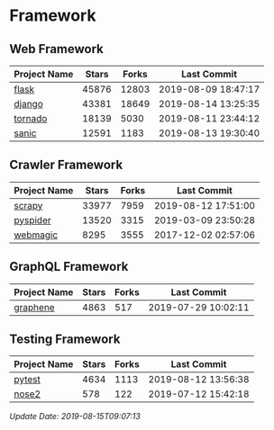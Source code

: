 # Framework

## Web Framework

| Project Name | Stars | Forks | Last Commit |
| ------------ | ----- | ----- | ----------- |
| [flask](https://github.com/pallets/flask) | 45876 | 12803 | 2019-08-09 18:47:17 |
| [django](https://github.com/django/django) | 43381 | 18649 | 2019-08-14 13:25:35 |
| [tornado](https://github.com/tornadoweb/tornado) | 18139 | 5030 | 2019-08-11 23:44:12 |
| [sanic](https://github.com/huge-success/sanic) | 12591 | 1183 | 2019-08-13 19:30:40 |

## Crawler Framework

| Project Name | Stars | Forks | Last Commit |
| ------------ | ----- | ----- | ----------- |
| [scrapy](https://github.com/scrapy/scrapy) | 33977 | 7959 | 2019-08-12 17:51:00 |
| [pyspider](https://github.com/binux/pyspider) | 13520 | 3315 | 2019-03-09 23:50:28 |
| [webmagic](https://github.com/code4craft/webmagic) | 8295 | 3555 | 2017-12-02 02:57:06 |

## GraphQL Framework

| Project Name | Stars | Forks | Last Commit |
| ------------ | ----- | ----- | ----------- |
| [graphene](https://github.com/graphql-python/graphene) | 4863 | 517 | 2019-07-29 10:02:11 |

## Testing Framework

| Project Name | Stars | Forks | Last Commit |
| ------------ | ----- | ----- | ----------- |
| [pytest](https://github.com/pytest-dev/pytest) | 4634 | 1113 | 2019-08-12 13:56:38 |
| [nose2](https://github.com/nose-devs/nose2) | 578 | 122 | 2019-07-12 15:42:18 |

*Update Date: 2019-08-15T09:07:13*